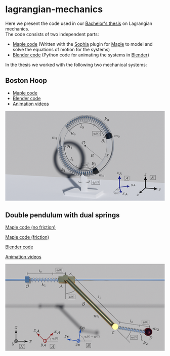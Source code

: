 # lagrangian-mechanics

Here we present the code used in our [Bachelor's thesis](http://filipstrand.com/) on Lagrangian mechanics.  
The code consists of two independent parts: 

* [Maple code](https://github.com/filipstrand/lagrangian-mechanics/blob/master/maple_code) (Written with the [Sophia](http://www.mech.kth.se/~nap/F_fk/sophia/) plugin for [Maple](https://www.maplesoft.com/products/Maple/) to model and solve the equations of motion for the systems)
* [Blender code](https://github.com/filipstrand/lagrangian-mechanics/blob/master/blender_code) (Python code for animating the systems in [Blender](https://www.blender.org))

In the thesis we worked with the following two mechanical systems:   

## Boston Hoop

* [Maple code](https://github.com/filipstrand/lagrangian-mechanics/blob/master/maple_code/boston_hoop.mpl)
* [Blender code](https://github.com/filipstrand/lagrangian-mechanics/blob/master/blender_code/boston_hoop_blender.py)
* [Animation videos](http://filipstrand.com/)

![alt tag](https://raw.githubusercontent.com/filipstrand/lagrangian-mechanics/master/images/Boston_hoop.png)



## Double pendulum with dual springs

[Maple code (no friction)](https://github.com/filipstrand/lagrangian-mechanics/blob/master/maple_code/double_pendulum.mpl)

[Maple code (friction)](https://github.com/filipstrand/lagrangian-mechanics/blob/master/maple_code/double_pendulum_friction.mpl)

[Blender code](https://github.com/filipstrand/lagrangian-mechanics/blob/master/blender_code/double_pendulum_blender.py)

[Animation videos](http://filipstrand.com/)

![alt tag](https://raw.githubusercontent.com/filipstrand/lagrangian-mechanics/master/images/Double_pendulum.png)




